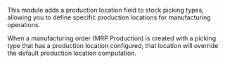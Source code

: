 This module adds a production location field to stock picking types,
allowing you to define specific production locations for manufacturing
operations.

When a manufacturing order (MRP Production) is created with a picking
type that has a production location configured, that location will
override the default production location computation.
